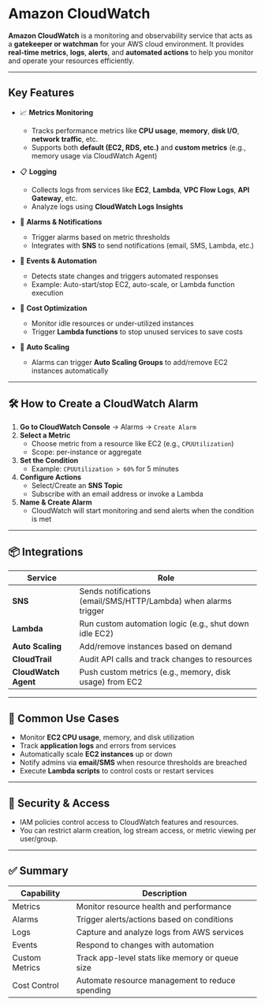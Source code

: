 # Amazon CloudWatch

**Amazon CloudWatch** is a monitoring and observability service that acts as a **gatekeeper or watchman** for your AWS cloud environment. It provides **real-time metrics**, **logs**, **alerts**, and **automated actions** to help you monitor and operate your resources efficiently.

---

##  Key Features

- 📈 **Metrics Monitoring**
  - Tracks performance metrics like **CPU usage**, **memory**, **disk I/O**, **network traffic**, etc.
  - Supports both **default (EC2, RDS, etc.)** and **custom metrics** (e.g., memory usage via CloudWatch Agent)

- 📋 **Logging**
  - Collects logs from services like **EC2**, **Lambda**, **VPC Flow Logs**, **API Gateway**, etc.
  - Analyze logs using **CloudWatch Logs Insights**

- 🔔 **Alarms & Notifications**
  - Trigger alarms based on metric thresholds
  - Integrates with **SNS** to send notifications (email, SMS, Lambda, etc.)

- 🔄 **Events & Automation**
  - Detects state changes and triggers automated responses
  - Example: Auto-start/stop EC2, auto-scale, or Lambda function execution

- 💸 **Cost Optimization**
  - Monitor idle resources or under-utilized instances
  - Trigger **Lambda functions** to stop unused services to save costs

- 🚀 **Auto Scaling**
  - Alarms can trigger **Auto Scaling Groups** to add/remove EC2 instances automatically

---

## 🛠️ How to Create a CloudWatch Alarm

1. **Go to CloudWatch Console** → Alarms → `Create Alarm`
2. **Select a Metric**  
   - Choose metric from a resource like EC2 (e.g., `CPUUtilization`)
   - Scope: per-instance or aggregate
3. **Set the Condition**  
   - Example: `CPUUtilization > 60%` for 5 minutes
4. **Configure Actions**
   - Select/Create an **SNS Topic**
   - Subscribe with an email address or invoke a Lambda
5. **Name & Create Alarm**
   - CloudWatch will start monitoring and send alerts when the condition is met

---

## 📦 Integrations

| Service          | Role                                                                 |
|------------------|----------------------------------------------------------------------|
| **SNS**          | Sends notifications (email/SMS/HTTP/Lambda) when alarms trigger     |
| **Lambda**       | Run custom automation logic (e.g., shut down idle EC2)               |
| **Auto Scaling** | Add/remove instances based on demand                                 |
| **CloudTrail**   | Audit API calls and track changes to resources                       |
| **CloudWatch Agent** | Push custom metrics (e.g., memory, disk usage) from EC2           |

---

## 📝 Common Use Cases

- Monitor **EC2 CPU usage**, memory, and disk utilization
- Track **application logs** and errors from services
- Automatically scale **EC2 instances** up or down
- Notify admins via **email/SMS** when resource thresholds are breached
- Execute **Lambda scripts** to control costs or restart services

---

## 🔐 Security & Access

- IAM policies control access to CloudWatch features and resources.
- You can restrict alarm creation, log stream access, or metric viewing per user/group.

---

## ✅ Summary

| Capability       | Description                                       |
|------------------|---------------------------------------------------|
| Metrics          | Monitor resource health and performance           |
| Alarms           | Trigger alerts/actions based on conditions        |
| Logs             | Capture and analyze logs from AWS services        |
| Events           | Respond to changes with automation                |
| Custom Metrics   | Track app-level stats like memory or queue size   |
| Cost Control     | Automate resource management to reduce spending   |


